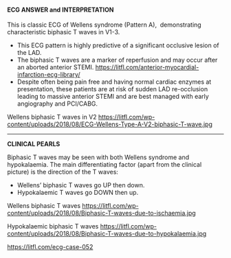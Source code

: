#### ECG ANSWER and INTERPRETATION

This is classic ECG of Wellens syndrome (Pattern A),  demonstrating characteristic biphasic T waves in V1-3.
* This ECG pattern is highly predictive of a significant occlusive lesion of the LAD. 
* The biphasic T waves are a marker of reperfusion and may occur after an aborted anterior STEMI. <https://litfl.com/anterior-myocardial-infarction-ecg-library/>
* Despite often being pain free and having normal cardiac enzymes at presentation, these patients are at risk of sudden LAD re-occlusion leading to massive anterior STEMI and are best managed with early angiography and PCI/CABG. 

Wellens biphasic T waves in V2 <https://litfl.com/wp-content/uploads/2018/08/ECG-Wellens-Type-A-V2-biphasic-T-wave.jpg> 

---------------

**CLINICAL PEARLS**

Biphasic T waves may be seen with both Wellens syndrome and hypokalaemia.
The main differentiating factor (apart from the clinical picture) is the direction of the T waves:
* Wellens’ biphasic T waves go UP then down. 
* Hypokalaemic T waves go DOWN then up. 

Wellens biphasic T waves <https://litfl.com/wp-content/uploads/2018/08/Biphasic-T-waves-due-to-ischaemia.jpg>
 
Hypokalaemic biphasic T waves <https://litfl.com/wp-content/uploads/2018/08/Biphasic-T-waves-due-to-hypokalaemia.jpg> 

<https://litfl.com/ecg-case-052>
